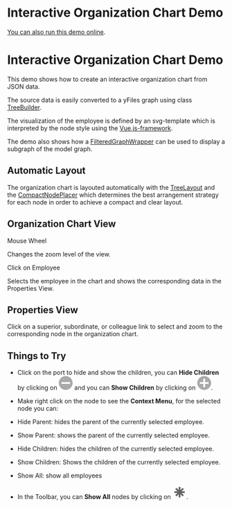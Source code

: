 <!--
 //////////////////////////////////////////////////////////////////////////////
 // @license
 // This file is part of yFiles for HTML 2.5.0.3.
 // Use is subject to license terms.
 //
 // Copyright (c) 2000-2023 by yWorks GmbH, Vor dem Kreuzberg 28,
 // 72070 Tuebingen, Germany. All rights reserved.
 //
 //////////////////////////////////////////////////////////////////////////////
-->
# Interactive Organization Chart Demo

[You can also run this demo online](https://live.yworks.com/demos/complete/interactiveorgchart/index.html).

# Interactive Organization Chart Demo

This demo shows how to create an interactive organization chart from JSON data.

The source data is easily converted to a yFiles graph using class [TreeBuilder](https://docs.yworks.com/yfileshtml/#/api/TreeBuilder).

The visualization of the employee is defined by an svg-template which is interpreted by the node style using the [Vue.js-framework](https://vuejs.org/v2/guide/index.html).

The demo also shows how a [FilteredGraphWrapper](https://docs.yworks.com/yfileshtml/#/api/FilteredGraphWrapper) can be used to display a subgraph of the model graph.

## Automatic Layout

The organization chart is layouted automatically with the [TreeLayout](https://docs.yworks.com/yfileshtml/#/api/TreeLayout) and the [CompactNodePlacer](https://docs.yworks.com/yfileshtml/#/api/CompactNodePlacer) which determines the best arrangement strategy for each node in order to achieve a compact and clear layout.

## Organization Chart View

Mouse Wheel

Changes the zoom level of the view.

Click on Employee

Selects the employee in the chart and shows the corresponding data in the Properties View.

## Properties View

Click on a superior, subordinate, or colleague link to select and zoom to the corresponding node in the organization chart.

## Things to Try

- Click on the port to hide and show the children, you can **Hide Children** by clicking on ![](resources/minus.svg) and you can **Show Children** by clicking on ![](resources/plus.svg).
- Make right click on the node to see the **Context Menu**, for the selected node you can:

- Hide Parent: hides the parent of the currently selected employee.
- Show Parent: shows the parent of the currently selected employee.
- Hide Children: hides the children of the currently selected employee.
- Show Children: Shows the children of the currently selected employee.
- Show All: show all employees

- In the Toolbar, you can **Show All** nodes by clicking on ![](../../resources/icons/star-16.svg).

